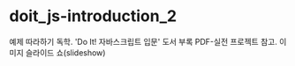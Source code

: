 # doit_js-introduction_2
예제 따라하기 독학. 'Do It! 자바스크립트 입문' 도서 부록 PDF-실전 프로젝트 참고. 이미지 슬라이드 쇼(slideshow)
